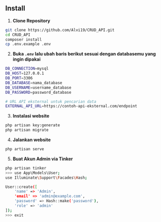 ## Install

1. **Clone Repository**

```bash
git clone https://github.com/Alvi19/CRUD_API.git
cd CRUD_API
composer install
cp .env.example .env
```

2. **Buka `.env` lalu ubah baris berikut sesuai dengan databasemu yang ingin dipakai**

```bash
DB_CONNECTION=mysql
DB_HOST=127.0.0.1
DB_PORT=3306
DB_DATABASE=nama_database
DB_USERNAME=username_database
DB_PASSWORD=password_database

# URL API eksternal untuk pencarian data
EXTERNAL_API_URL=https://contoh-api-eksternal.com/endpoint
```

3. **Instalasi website**

```bash
php artisan key:generate
php artisan migrate
```

4. **Jalankan website**

```bash
php artisan serve
```

5. **Buat Akun Admin via Tinker**

```bash
php artisan tinker
>>> use App\Models\User;
use Illuminate\Support\Facades\Hash;

User::create([
    'name' => 'Admin',
    'email' => 'admin@example.com',
    'password' => Hash::make('password'),
    'role' => 'admin'
]);
>>> exit
```
